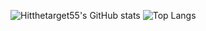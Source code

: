 ![Hitthetarget55's GitHub stats](https://github-readme-stats.vercel.app/api?username=Hitthetarget55&show_icons=true&theme=radical&include_all_commits=true&count_private=true)
![Top Langs](https://github-readme-stats.vercel.app/api/top-langs/?username=Hitthetarget55&show_icons=true&theme=radical)


